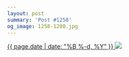 ```yaml
---
layout: post
summary: 'Post #1258'
og_image: 1258-1280.jpg
---
```


<p>
 <time>
  <a href="/1258">
   {{ page.date | date: "%B %-d, %Y" }}
  </a>
 </time>
 <a href="/1258">
  <img data-taken="1/3/2021" sizes="(min-width: 700px) 50vw, calc(100vw - 2rem)" src="{{ site.assets_url }}/1258-640.jpg" srcset="{{ site.assets_url }}/1258-320.jpg 320w, {{ site.assets_url }}/1258-640.jpg 640w, {{ site.assets_url }}/1258-960.jpg 960w, {{ site.assets_url }}/1258-1280.jpg 1280w"/>
 </a>
</p>
